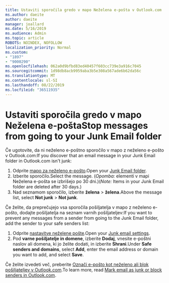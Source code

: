 ```yaml
---
title: Ustaviti sporočila gredo v mapo Neželena e-pošta v Outlook.com
ms.author: daeite
author: daeite
manager: joallard
ms.date: 5/16/2019
ms.audience: Admin
ms.topic: article
ROBOTS: NOINDEX, NOFOLLOW
localization_priority: Normal
ms.custom:
- "1897"
- "9000290"
ms.openlocfilehash: 062a0d9bfbd83ed40457f603cc739e3a916c7045
ms.sourcegitcommit: 1d98db8acb9959aba3b5e308a567ade6b62da56c
ms.translationtype: MT
ms.contentlocale: sl-SI
ms.lasthandoff: 08/22/2019
ms.locfileid: "36511935"
---
```

# <a name="stop-messages-from-going-to-your-junk-email-folder"></a><span data-ttu-id="47fee-102">Ustaviti sporočila gredo v mapo Neželena e-pošta</span><span class="sxs-lookup"><span data-stu-id="47fee-102">Stop messages from going to your Junk Email folder</span></span>

<span data-ttu-id="47fee-103">Če ugotovite, da ni neželeno e-poštno sporočilo v mapo z neželeno e-pošto v Outlook.com:</span><span class="sxs-lookup"><span data-stu-id="47fee-103">If you discover that an email message in your Junk Email folder in Outlook.com isn't junk:</span></span>

1. <span data-ttu-id="47fee-104">Odprite [mapo za neželeno e-pošto](https://outlook.live.com/mail/junkemail).</span><span class="sxs-lookup"><span data-stu-id="47fee-104">Open your [Junk Email folder](https://outlook.live.com/mail/junkemail).</span></span>
1. <span data-ttu-id="47fee-105">Izberite sporočilo.</span><span class="sxs-lookup"><span data-stu-id="47fee-105">Select the message.</span></span> <span data-ttu-id="47fee-106">(*Opomba:* elementi v mapi Neželena e-pošta se izbrišejo po 30 dni.)</span><span class="sxs-lookup"><span data-stu-id="47fee-106">(*Note:* Items in your Junk Email folder are deleted after 30 days.)</span></span>
1. <span data-ttu-id="47fee-107">Nad seznamom sporočilo, izberite **želena** > **želena**.</span><span class="sxs-lookup"><span data-stu-id="47fee-107">Above the message list, select **Not junk** > **Not junk**.</span></span>

<span data-ttu-id="47fee-108">Če želite, da preprečujejo vsa sporočila pošiljatelja v mapo z neželeno e-pošto, dodajte pošiljatelja na seznam varnih pošiljateljev:</span><span class="sxs-lookup"><span data-stu-id="47fee-108">If you want to prevent any messages from a sender from going to the Junk Email folder, add the sender to your safe senders list:</span></span>

1. <span data-ttu-id="47fee-109">Odprite [nastavitve neželene pošte](https://go.microsoft.com/fwlink/?linkid=2035804).</span><span class="sxs-lookup"><span data-stu-id="47fee-109">Open your [Junk email settings](https://go.microsoft.com/fwlink/?linkid=2035804).</span></span>
1. <span data-ttu-id="47fee-110">Pod **varne pošiljatelje in domene**, izberite **Dodaj**, vnesite e-poštni naslov ali domena, ki jo želite dodati, in izberite **Shrani**.</span><span class="sxs-lookup"><span data-stu-id="47fee-110">Under **Safe senders and domains**, select **Add**, enter the email address or domain you want to add, and select **Save**.</span></span>

<span data-ttu-id="47fee-111">Če želite izvedeti več, preberite [Označi e-pošto kot neželeno ali blok pošiljateljev v Outlook.com](https://support.office.com/article/a3ece97b-82f8-4a5e-9ac3-e92fa6427ae4?wt.mc_id=Office_Outlook_com_Alchemy).</span><span class="sxs-lookup"><span data-stu-id="47fee-111">To learn more, read [Mark email as junk or block senders in Outlook.com](https://support.office.com/article/a3ece97b-82f8-4a5e-9ac3-e92fa6427ae4?wt.mc_id=Office_Outlook_com_Alchemy).</span></span>

